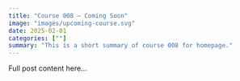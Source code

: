 ```yaml
---
title: "Course 008 — Coming Soon"
image: "images/upcoming-course.svg"
date: 2025-02-01
categories: [""]
summary: "This is a short summary of course 008 for homepage."
---
```


Full post content here...

